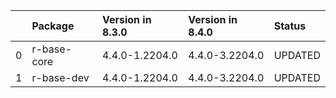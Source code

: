 <!-- markdown-link-check-disable -->

|    | Package     | Version in 8.3.0   | Version in 8.4.0   | Status   |
|---:|:------------|:-------------------|:-------------------|:---------|
|  0 | r-base-core | 4.4.0-1.2204.0     | 4.4.0-3.2204.0     | UPDATED  |
|  1 | r-base-dev  | 4.4.0-1.2204.0     | 4.4.0-3.2204.0     | UPDATED  |
